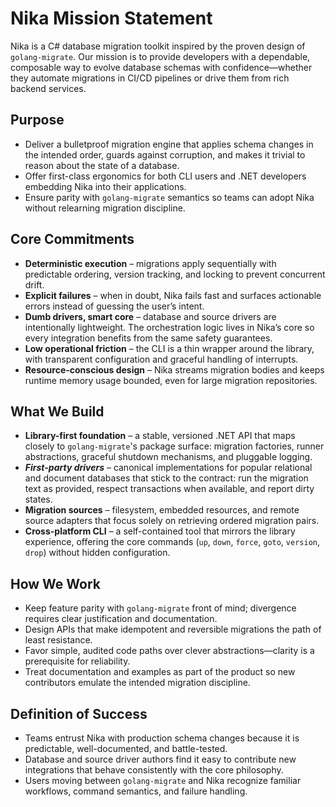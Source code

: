 # Nika Mission Statement

Nika is a C# database migration toolkit inspired by the proven design of `golang-migrate`. Our mission is to provide developers with a dependable, composable way to evolve database schemas with confidence—whether they automate migrations in CI/CD pipelines or drive them from rich backend services.

## Purpose

- Deliver a bulletproof migration engine that applies schema changes in the intended order, guards against corruption, and makes it trivial to reason about the state of a database.
- Offer first-class ergonomics for both CLI users and .NET developers embedding Nika into their applications.
- Ensure parity with `golang-migrate` semantics so teams can adopt Nika without relearning migration discipline.

## Core Commitments

- **Deterministic execution** – migrations apply sequentially with predictable ordering, version tracking, and locking to prevent concurrent drift.
- **Explicit failures** – when in doubt, Nika fails fast and surfaces actionable errors instead of guessing the user’s intent.
- **Dumb drivers, smart core** – database and source drivers are intentionally lightweight. The orchestration logic lives in Nika’s core so every integration benefits from the same safety guarantees.
- **Low operational friction** – the CLI is a thin wrapper around the library, with transparent configuration and graceful handling of interrupts.
- **Resource-conscious design** – Nika streams migration bodies and keeps runtime memory usage bounded, even for large migration repositories.

## What We Build

- **Library-first foundation** – a stable, versioned .NET API that maps closely to `golang-migrate`'s package surface: migration factories, runner abstractions, graceful shutdown mechanisms, and pluggable logging.
- **_First-party drivers_** – canonical implementations for popular relational and document databases that stick to the contract: run the migration text as provided, respect transactions when available, and report dirty states.
- **Migration sources** – filesystem, embedded resources, and remote source adapters that focus solely on retrieving ordered migration pairs.
- **Cross-platform CLI** – a self-contained tool that mirrors the library experience, offering the core commands (`up`, `down`, `force`, `goto`, `version`, `drop`) without hidden configuration.

## How We Work

- Keep feature parity with `golang-migrate` front of mind; divergence requires clear justification and documentation.
- Design APIs that make idempotent and reversible migrations the path of least resistance.
- Favor simple, audited code paths over clever abstractions—clarity is a prerequisite for reliability.
- Treat documentation and examples as part of the product so new contributors emulate the intended migration discipline.

## Definition of Success

- Teams entrust Nika with production schema changes because it is predictable, well-documented, and battle-tested.
- Database and source driver authors find it easy to contribute new integrations that behave consistently with the core philosophy.
- Users moving between `golang-migrate` and Nika recognize familiar workflows, command semantics, and failure handling.
